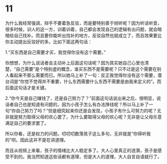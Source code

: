 # 11

为什么我经常强调，辩手不要着急反驳，而是要特别善于倾听呢？因为听话听音，很多时候，训人的这一方，训着训着，自己都会发现自己的逻辑有出问题，就会暗暗给自己找补。而且要你能听出找补的地方，反驳自然也就成立了，而且效果要比你主动提出反驳好的多。比如下面这两句话：

1.“买东西是自己需要才买，我觉得你没有这个需要。”

你想想，为什么说话者会主动补上后面这句话呢？因为其实她自己心里也清楚，“自己需要”是个特别虚的概念，谁买东西不是需要呢？只不过是这个需要在别人看起来不那么需要而已。所以她马上补了一句：反正我觉得你没有这个需要，潜台词是“你觉不觉得并不重要，什么东西需要什么东西不需要是由我来定义的”。而后面这句话才是关键。

2.“你今天是自己赚钱了，还是自己努力了？”前面这句话说出来之后，很明显，说话者自己也是知道有问题的，因为小孩子怎么有办法挣钱呢？所以马上补了一句“你自己努力了吗？”但是细究起来你还是会发现，小孩子有什么可努力的呢？无非就是努力取得父母的欢心罢了，为什么要取得父母的欢心呢？无非是让父母乐意满足自己的要求罢了。

所以你看，还是权力的问题。叨叨叨数落孩子这么多句，无非就是“你得听我的”呗。因此这并不是在讲道理。

而且从视频上来看，孩子的情绪比大人稳定多了。大人心里真正的涟漪，孩子是感受不到的。我当然知道这些话都有道理，但是大人的道理，大人自言自语就行了。